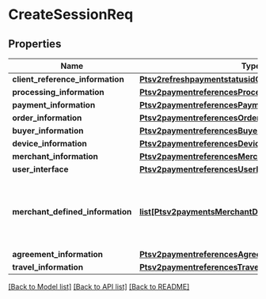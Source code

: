 # CreateSessionReq

## Properties
Name | Type | Description | Notes
------------ | ------------- | ------------- | -------------
**client_reference_information** | [**Ptsv2refreshpaymentstatusidClientReferenceInformation**](Ptsv2refreshpaymentstatusidClientReferenceInformation.md) |  | [optional] 
**processing_information** | [**Ptsv2paymentreferencesProcessingInformation**](Ptsv2paymentreferencesProcessingInformation.md) |  | [optional] 
**payment_information** | [**Ptsv2paymentreferencesPaymentInformation**](Ptsv2paymentreferencesPaymentInformation.md) |  | [optional] 
**order_information** | [**Ptsv2paymentreferencesOrderInformation**](Ptsv2paymentreferencesOrderInformation.md) |  | [optional] 
**buyer_information** | [**Ptsv2paymentreferencesBuyerInformation**](Ptsv2paymentreferencesBuyerInformation.md) |  | [optional] 
**device_information** | [**Ptsv2paymentreferencesDeviceInformation**](Ptsv2paymentreferencesDeviceInformation.md) |  | [optional] 
**merchant_information** | [**Ptsv2paymentreferencesMerchantInformation**](Ptsv2paymentreferencesMerchantInformation.md) |  | [optional] 
**user_interface** | [**Ptsv2paymentreferencesUserInterface**](Ptsv2paymentreferencesUserInterface.md) |  | [optional] 
**merchant_defined_information** | [**list[Ptsv2paymentsMerchantDefinedInformation]**](Ptsv2paymentsMerchantDefinedInformation.md) | The object containing the custom data that the merchant defines.  | [optional] 
**agreement_information** | [**Ptsv2paymentreferencesAgreementInformation**](Ptsv2paymentreferencesAgreementInformation.md) |  | [optional] 
**travel_information** | [**Ptsv2paymentreferencesTravelInformation**](Ptsv2paymentreferencesTravelInformation.md) |  | [optional] 

[[Back to Model list]](../README.md#documentation-for-models) [[Back to API list]](../README.md#documentation-for-api-endpoints) [[Back to README]](../README.md)



